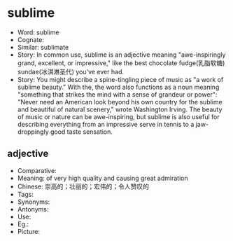 # sublime

- Word: sublime
- Cognate: 
- Similar: sublimate
- Story: In common use, sublime is an adjective meaning "awe-inspiringly grand, excellent, or impressive," like the best chocolate fudge(乳脂软糖) sundae(冰淇淋圣代) you've ever had.
- Story: You might describe a spine-tingling piece of music as "a work of sublime beauty." With the, the word also functions as a noun meaning "something that strikes the mind with a sense of grandeur or power": "Never need an American look beyond his own country for the sublime and beautiful of natural scenery," wrote Washington Irving. The beauty of music or nature can be awe-inspiring, but sublime is also useful for describing everything from an impressive serve in tennis to a jaw-droppingly good taste sensation.

## adjective

- Comparative: 
- Meaning: of very high quality and causing great admiration
- Chinese: 崇高的；壮丽的；宏伟的；令人赞叹的
- Tags: 
- Synonyms: 
- Antonyms: 
- Use: 
- Eg.: 
- Picture: 

